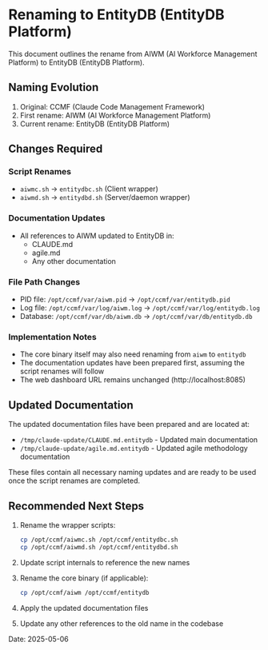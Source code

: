 # Renaming to EntityDB (EntityDB Platform)

This document outlines the rename from AIWM (AI Workforce Management Platform) to EntityDB (EntityDB Platform).

## Naming Evolution

1. Original: CCMF (Claude Code Management Framework)
2. First rename: AIWM (AI Workforce Management Platform)
3. Current rename: EntityDB (EntityDB Platform)

## Changes Required

### Script Renames
- `aiwmc.sh` → `entitydbc.sh` (Client wrapper)
- `aiwmd.sh` → `entitydbd.sh` (Server/daemon wrapper)

### Documentation Updates
- All references to AIWM updated to EntityDB in:
  - CLAUDE.md
  - agile.md
  - Any other documentation

### File Path Changes
- PID file: `/opt/ccmf/var/aiwm.pid` → `/opt/ccmf/var/entitydb.pid`
- Log file: `/opt/ccmf/var/log/aiwm.log` → `/opt/ccmf/var/log/entitydb.log`
- Database: `/opt/ccmf/var/db/aiwm.db` → `/opt/ccmf/var/db/entitydb.db`

### Implementation Notes
- The core binary itself may also need renaming from `aiwm` to `entitydb`
- The documentation updates have been prepared first, assuming the script renames will follow
- The web dashboard URL remains unchanged (http://localhost:8085)

## Updated Documentation

The updated documentation files have been prepared and are located at:
- `/tmp/claude-update/CLAUDE.md.entitydb` - Updated main documentation
- `/tmp/claude-update/agile.md.entitydb` - Updated agile methodology documentation

These files contain all necessary naming updates and are ready to be used once the script renames are completed.

## Recommended Next Steps

1. Rename the wrapper scripts:
   ```bash
   cp /opt/ccmf/aiwmc.sh /opt/ccmf/entitydbc.sh
   cp /opt/ccmf/aiwmd.sh /opt/ccmf/entitydbd.sh
   ```

2. Update script internals to reference the new names

3. Rename the core binary (if applicable):
   ```bash
   cp /opt/ccmf/aiwm /opt/ccmf/entitydb
   ```

4. Apply the updated documentation files

5. Update any other references to the old name in the codebase

Date: 2025-05-06